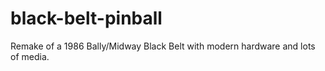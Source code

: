 # black-belt-pinball
Remake of a 1986 Bally/Midway Black Belt with modern hardware and lots of media.
